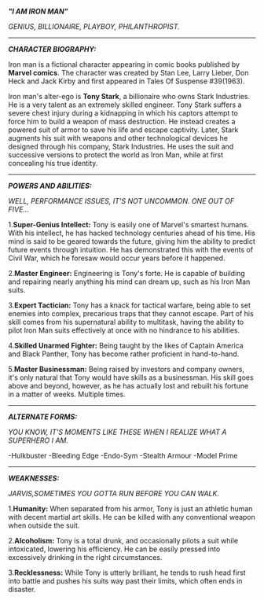 ***"I AM IRON MAN"***

*GENIUS, BILLIONAIRE, PLAYBOY, PHILANTHROPIST.*

---
***CHARACTER BIOGRAPHY:***

Iron man is a fictional character appearing in comic books published by **Marvel comics**. The character was created by Stan Lee, Larry Lieber, Don Heck and Jack Kirby and first appeared in Tales Of Suspense #39(1963).

Iron man's alter-ego is **Tony Stark**, a billionaire who owns Stark Industries. He is a very talent as an extremely skilled engineer. Tony Stark suffers a severe chest injury during a kidnapping in which his captors attempt to force him to build a weapon of mass destruction. He instead creates a powered suit of armor to save his life and escape captivity. Later, Stark augments his suit with weapons and other technological devices he designed through his company, Stark Industries. He uses the suit and successive versions to protect the world as Iron Man, while at first concealing his true identity.

---
***POWERS AND ABILITIES:***

*WELL, PERFORMANCE ISSUES, IT’S NOT UNCOMMON. ONE OUT OF FIVE…*


1.**Super-Genius Intellect:** Tony is easily one of Marvel's smartest humans. With his intellect, he has hacked technology centuries ahead of his time. His mind is said to be geared towards the future, giving him the ability to predict future events through intuition. He has demonstrated this with the events of Civil War, which he foresaw would occur years before it happened.

2.**Master Engineer:** Engineering is Tony's forte. He is capable of building and repairing nearly anything his mind can dream up, such as his Iron Man suits.

3.**Expert Tactician:** Tony has a knack for tactical warfare, being able to set enemies into complex, precarious traps that they cannot escape. Part of his skill comes from his supernatural ability to multitask, having the ability to pilot Iron Man suits effectively at once with no hindrance to his abilities.

4.**Skilled Unarmed Fighter:** Being taught by the likes of Captain America and Black Panther, Tony has become rather proficient in hand-to-hand.

5.**Master Businessman:** Being raised by investors and company owners, it's only natural that Tony would have skills as a businessman. His skill goes above and beyond, however, as he has actually lost and rebuilt his fortune in a matter of weeks. Multiple times.


---
***ALTERNATE FORMS:***

*YOU KNOW, IT'S MOMENTS LIKE THESE WHEN I REALIZE WHAT A SUPERHERO I AM.*

-Hulkbuster
-Bleeding Edge
-Endo-Sym
-Stealth Armour
-Model Prime


---
***WEAKNESSES:***

*JARVIS,SOMETIMES YOU GOTTA RUN BEFORE YOU CAN WALK.*


1.**Humanity:** When separated from his armor, Tony is just an athletic human with decent martial art skills. He can be killed with any conventional weapon when outside the suit.

2.**Alcoholism:** Tony is a total drunk, and occasionally pilots a suit while intoxicated, lowering his efficiency. He can be easily pressed into excessively drinking in the right circumstances.

3.**Recklessness:** While Tony is utterly brilliant, he tends to rush head first into battle and pushes his suits way past their limits, which often ends in disaster.


